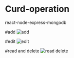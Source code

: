 # Curd-operation
react-node-express-mongodb

#add
![add](https://github.com/vishwajeet14all/Curd-operation/assets/126787994/20af7ee4-d4c7-4894-bcab-5f38d7101ff0)

#edit
![edit](https://github.com/vishwajeet14all/Curd-operation/assets/126787994/92b81688-54e2-4fd5-827e-4662487041c5)

#read and delete
![read delete](https://github.com/vishwajeet14all/Curd-operation/assets/126787994/a38a7cbb-f4d4-4212-a66c-e21fe05b94d2)
